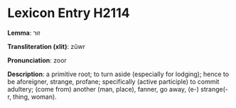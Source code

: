# Lexicon Entry H2114

**Lemma**: זוּר

**Transliteration (xlit)**: zûwr

**Pronunciation**: zoor

**Description**:
a primitive root; to turn aside (especially for lodging); hence to be aforeigner, strange, profane; specifically (active participle) to commit adultery; (come from) another (man, place), fanner, go away, (e-) strange(-r, thing, woman).
